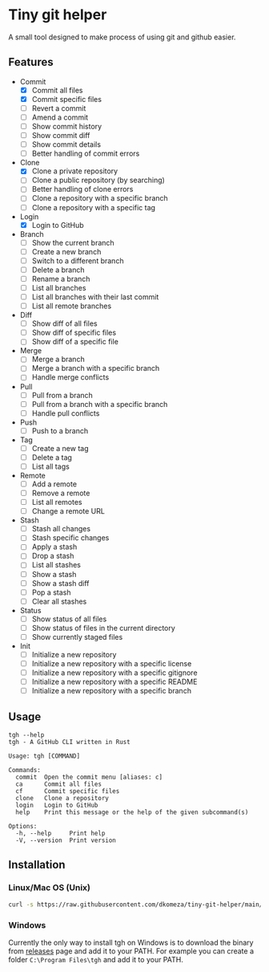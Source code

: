 # Tiny git helper

A small tool designed to make process of using git and github easier.

## Features

- Commit
  - [x] Commit all files
  - [x] Commit specific files
  - [ ] Revert a commit
  - [ ] Amend a commit
  - [ ] Show commit history
  - [ ] Show commit diff
  - [ ] Show commit details
  - [ ] Better handling of commit errors
- Clone
  - [x] Clone a private repository
  - [ ] Clone a public repository (by searching)
  - [ ] Better handling of clone errors
  - [ ] Clone a repository with a specific branch
  - [ ] Clone a repository with a specific tag
- Login
  - [x] Login to GitHub
- Branch
  - [ ] Show the current branch
  - [ ] Create a new branch
  - [ ] Switch to a different branch
  - [ ] Delete a branch
  - [ ] Rename a branch
  - [ ] List all branches
  - [ ] List all branches with their last commit
  - [ ] List all remote branches
- Diff
  - [ ] Show diff of all files
  - [ ] Show diff of specific files
  - [ ] Show diff of a specific file
- Merge
  - [ ] Merge a branch
  - [ ] Merge a branch with a specific branch
  - [ ] Handle merge conflicts
- Pull
  - [ ] Pull from a branch
  - [ ] Pull from a branch with a specific branch
  - [ ] Handle pull conflicts
- Push
  - [ ] Push to a branch
- Tag
  - [ ] Create a new tag
  - [ ] Delete a tag
  - [ ] List all tags
- Remote
  - [ ] Add a remote
  - [ ] Remove a remote
  - [ ] List all remotes
  - [ ] Change a remote URL
- Stash
  - [ ] Stash all changes
  - [ ] Stash specific changes
  - [ ] Apply a stash
  - [ ] Drop a stash
  - [ ] List all stashes
  - [ ] Show a stash
  - [ ] Show a stash diff
  - [ ] Pop a stash
  - [ ] Clear all stashes
- Status
  - [ ] Show status of all files
  - [ ] Show status of files in the current directory
  - [ ] Show currently staged files
- Init
  - [ ] Initialize a new repository
  - [ ] Initialize a new repository with a specific license
  - [ ] Initialize a new repository with a specific gitignore
  - [ ] Initialize a new repository with a specific README
  - [ ] Initialize a new repository with a specific branch

## Usage

```
tgh --help
tgh - A GitHub CLI written in Rust

Usage: tgh [COMMAND]

Commands:
  commit  Open the commit menu [aliases: c]
  ca      Commit all files
  cf      Commit specific files
  clone   Clone a repository
  login   Login to GitHub
  help    Print this message or the help of the given subcommand(s)

Options:
  -h, --help     Print help
  -V, --version  Print version
```

## Installation

### Linux/Mac OS (Unix)

```bash
curl -s https://raw.githubusercontent.com/dkomeza/tiny-git-helper/main/scripts/install.sh | sudo sh
```

### Windows

Currently the only way to install tgh on Windows is to download the binary from [releases](https://github.com/dkomeza/tiny-git-helper/releases) page and add it to your PATH.
For example you can create a folder `C:\Program Files\tgh` and add it to your PATH.
